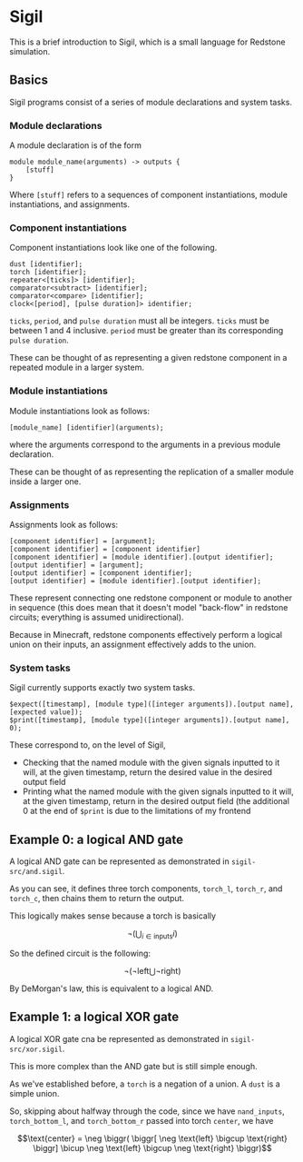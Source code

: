 # Sigil

This is a brief introduction to Sigil, which is a small language for Redstone simulation.

## Basics

Sigil programs consist of a series of module declarations and system tasks.

### Module declarations

A module declaration is of the form
```
module module_name(arguments) -> outputs {
    [stuff]
}
```

Where `[stuff]` refers to a sequences of component instantiations, module instantiations,
and assignments.

### Component instantiations

Component instantiations look like one of the following.

```
dust [identifier];
torch [identifier];
repeater<[ticks]> [identifier];
comparator<subtract> [identifier];
comparator<compare> [identifier];
clock<[period], [pulse duration]> identifier;
```

`ticks`, `period`, and `pulse duration` must all be integers.
`ticks` must be between 1 and 4 inclusive.
`period` must be greater than its corresponding `pulse duration`.

These can be thought of as representing a given redstone component in a repeated module in a larger system.

### Module instantiations

Module instantiations look as follows:

```
[module_name] [identifier](arguments);
```

where the arguments correspond to the arguments in a previous module declaration.

These can be thought of as representing the replication of a smaller module inside a larger one.

### Assignments

Assignments look as follows:

```
[component identifier] = [argument];
[component identifier] = [component identifier]
[component identifier] = [module identifier].[output identifier];
[output identifier] = [argument];
[output identifier] = [component identifier];
[output identifier] = [module identifier].[output identifier];
```

These represent connecting one redstone component or module to another in sequence
(this does mean that it doesn't model "back-flow" in redstone circuits;
everything is assumed unidirectional).

Because in Minecraft, redstone components effectively perform a logical union on their inputs,
an assignment effectively adds to the union.

### System tasks

Sigil currently supports exactly two system tasks.
```
$expect([timestamp], [module type]([integer arguments]).[output name], [expected value]);
$print([timestamp], [module type]([integer arguments]).[output name], 0);
```

These correspond to, on the level of Sigil,
* Checking that the named module with the given signals inputted to it will, at the given timestamp, return the desired value in the desired output field
* Printing what the named module with the given signals inputted to it will, at the given timestamp, return in the desired output field (the additional 0 at the end of `$print` is due to the limitations of my frontend


## Example 0: a logical AND gate

A logical AND gate can be represented as demonstrated in `sigil-src/and.sigil`.

As you can see, it defines three torch components, `torch_l`, `torch_r`, and `torch_c`,
then chains them to return the output.

This logically makes sense because a torch is basically
```math
\neg \biggr(\bigcup_{i \in \text{inputs}} i \biggr)
```

So the defined circuit is the following:

```math
\neg \biggr( \neg\text{left} \bigcup \neg \text{right} \biggr)
```
By DeMorgan's law, this is equivalent to a logical AND.

## Example 1: a logical XOR gate

A logical XOR gate cna be represented as demonstrated in `sigil-src/xor.sigil`.

This is more complex than the AND gate but is still simple enough.

As we've established before, a `torch` is a negation of a union.
A `dust` is a simple union.

So, skipping about halfway through the code,
since we have `nand_inputs`, `torch_bottom_l`, and `torch_bottom_r` passed into torch `center`,
we have

```math
\text{center} = \neg \biggr( \biggr[ \neg \text{left} \bigcup \text{right} \biggr] \bicup \neg \text{left} \bigcup \neg \text{right} \biggr)
```

